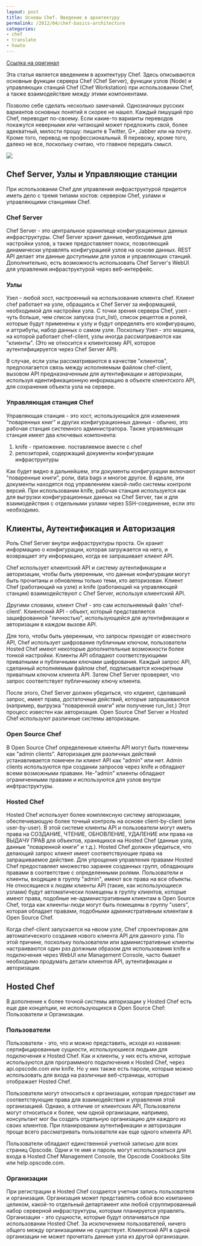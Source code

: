 ```yaml
---
layout: post
title: Основы Chef. Введение в архитектуру
permalink: /2012/04/chef-basics-architecture
categories:
- chef
- translate
- howto
---
```


[Ссылка на оригинал](http://wiki.opscode.com/display/chef/Architecture+Introduction)

Эта статья является введением в архитектуру Chef.
Здесь описываются основные функции сервера Chef (Chef Server), функции узлов (Node) и управляющих станций Chef (Chef Workstation) при использовании Chef, а также взаимодействие между этими компонентами.

Позволю себе сделать несколько замечаний.
Однозначных русских вариантов основных понятий я скорее не нашел. Каждый пишущий про Chef, переводит по-своему. Если какие-то варианты переводов покажутся неверными или читающий может предложить свой, более адекватный, милости прошу: пишите в Twitter, G+, Jabber или на почту.
Кроме того, перевод не профессиональный. Я перевожу, кроме того, далеко не все, поскольку считаю, что главное передать смысл.

<!--more-->

[![](/media/images/2012/04/20/chef-basics-nwc.png)](/media/images/2012/04/20/chef-basics-nwc.png)

## Chef Server, Узлы и Управляющие станции

При использовании Chef для управления инфраструктурой придется иметь дело с тремя типами хостов: сервером Chef, узлами и управляющими станциями Chef.

### Chef Server

Chef Server - это центральное хранилище конфигурационных данных инфраструктуры. Chef Server хранит данные, необходимые для настройки узлов, а также предоставляет поиск, позволяющий динамически управлять конфигурацией узлов на основе данных. REST API делает эти данные доступными для узлов и управляющих станций. Дополнительно, есть возможность использовать Chef Server's WebUI для управления инфраструктурой через веб-интерфейс.

### Узлы

Узел - любой хост, настроенный на использование клиента chef. Клиент chef работает на узле, обращаясь к Chef Server за информацией, необходимой для настройки узла. С точки зрения сервера Chef, узел - чуть больше, чем список запуска (run_list), список рецептов и ролей, которые будут применены к узлу и будут определять его конфигурацию, и аттрибуты, набор данных о самом узле. Поскольку Узел - это машина, на которой работает chef-client, узлы иногда рассматриваются как "клиенты". (Это не относится к клиентскому API, которое аутентифицируется через Chef Server API).

В случае, если узлы рассматриваются в качестве "клиентов", предполагается связь между исполняемым файлом chef-client, вызовом API предназначенным для аутентификации и авторизации, используя идентификационную информацию в объекте клиентского API, для сохранения объекта узла на сервере.

### Управляющая станция Chef

Управляющая станция - это хост, использующийся для изменения "поваренных книг" и других конфигурационных данных - обычно, это рабочая станция системного администратора. Также управляющая станция имеет два ключевых компонента:

1. knife - приложение. поставляемое вместе с chef
2. репозиторий, содержащий документы конфигурации инфраструктуры

Как будет видно в дальнейшем, эти документы конфигурации включают "поваренные книги", роли, data bags и многое другое. В идеале, эти документы находятся под управлением какой-либо системы контроля версий. При использовании knife, рабочая станция используется как для выгрузки конфигурационных данных на Chef Server, так и для взаимодействия с отдельными узлами через SSH-соединение, если это необходимо.

## Клиенты, Аутентификация и Авторизация

Роль Chef Server внутри инфраструктуры проста. Он хранит информацию о конфигурации, которая загружается на него, и возвращает эту информацию, когда ее запрашивает клиент API.

Chef использует клиентский API и систему аутентификации и авторизации, чтобы быть уверенным, что данные конфигурации могут быть прочитаны и обновлены только теми, кто авторизован. Клиент Chef (работающий на узле) и knife (работающий на управляющей станции) взаимодействуют с Chef Server, используя клиентский API.

Другими словами, клиент Chef - это сам испольняемый файл 'chef-client'. Клиентский API - объект, который представляется зашифрованной "личностью", использующейся для аутентификации и авторизации в каждом вызове API.

Для того, чтобы быть уверенным, что запросы приходят от известного API, Chef использует шифрование публичным ключом, пользователи Hosted Chef имеют некоторые дополнительные возможности более тонкой настройки. Клиенты API обладают соответствующими приватными и публичными ключами шифрования. Каждый запрос API, сделанный исполняемым файлом chef, подписывается конкретным приватным ключом клиента API. Затем Chef Server проверяет, что запрос соответствует публичныому ключу клиента.

После этого, Chef Server должен убедиться, что клдиент, сделавший запрос, имеет права, достаточные действий, которые запрашиваются (например, выгрузка "поваренной книги" или получение run_list.) Этот процесс известен как авторизация. Open Source Chef Server и Hosted Chef используют различные системы авторизации.

### Open Source Chef

В Open Source Chef определенные клиенты API могут быть помечены как "admin clients". Авторизация для различных действий устанавливается помечен ли клиент API как "admin" или нет. Admin clients используются при создании запросов через knife и обладают всеми возможными правами. Не-"admin" клиенты обладают ограниченными правами и используются для узлов внутри инфтраструктуры.

### Hosted Chef

Hosted Chef использует более комплексную систему авторизации, обеспечивающую более точный контроль на основе client-by-client (или user-by-user). В этой системе клиенты API и пользователи могут иметь права на СОЗДАНИЕ, ЧТЕНИЕ, ОБНОВЛЕНИЕ, УДАЛЕНИЕ или права на ВЫДАЧУ ПРАВ для объектов, хранящихся на Hosted Chef (данные узла, данные "поваренной книги" и т.д.). Hosted Chef должен убедиться, что делающий запрос клиент имеет соответствующие права на запрашиваемое действие. Для упрощения управления правами Hosted Chef предоставляет множество заранее созданных групп, обладающих правами в соответствие с определенными ролями. Пользователи и клиенты, входящие в группу "admin", имеют все права на все объекты. Не относящиеся к людям клиенты API (такие, как использующиеся узлами) будут автоматически помещены в группу клиентов, которые имеют права, подобные не-административным клиентам в Open Source Chef, тогда как клиенты-люди могут быть помещены в группу "users", которая обладает правами, подобными административным клиентам в Open Source Chef.

Когда chef-client запускается на нвоом узле, Chef спроектирован для автоматического создания нового клиента API для данного узла. По этой причине, поскольку пользователи или административные клиенты настраиваются один раз должным образом для использования knife и подключения через WebUI или Management Console, часто бывает необходимо продумать детали клиентов API, аутентификации и авторизации.

## Hosted Chef

В дополнение к более точной системы авторизации у Hosted Chef есть еще две концепции, не использующихся в Open Source Chef: Пользователи и Организации.

### Пользователи

Пользователи - это, что и можно представить, исходя из названия: сертифицированные сущности, используюшиеся людьми для подключения к Hosted Chef. Как и клиенты, у них есть ключи, которые используются для программного подключения к Hosted Chef, через api.opscode.com или knife. Но у них также есть пароли, которые можно использовать для входа на различные веб-страницы, которые отображает Hosted Chef.

Пользователи могут относиться к организации, которая предоставит им соответствующие права для взаимодействия и управления этой организацией. Однако, в отличие от клиентских API, Пользователи могут относиться к более, чем одной организации, например, консультант мог бы создать отдельную организацию для каждого из своих клиентов. При планировании аутентификации и авторизации проще всего рассматривать пользователя как еще одного клиента API.

Пользователи обладают единственной учетной записью для всех страниц Opscode. Одни и те имя и пароль могут использоваться для входа в Hosted Chef Management Console, the Opscode Cookbooks Site или help.opscode.com.

### Организации

При регистрации в Hosted Chef создается учетная запись пользователя и организация. Организация может представлять собой всю компанию целиком, какой-то отдельный департамент или любой сгруппированный набор серверной инфраструктуры, которым планируется управлять. Организации - это сущности, которые будут оплачиваться при использовании Hosted Chef. За исключением пользователей, ничего общего между организациями не существует. Клиентский API в одной организации не может прочитать данные узла из другой организации.

